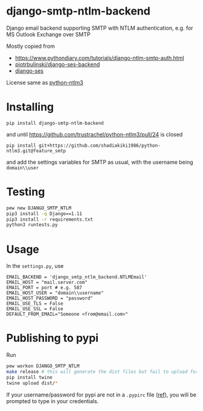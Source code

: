 # django-smtp-ntlm-backend
Django email backend supporting SMTP with NTLM authentication, e.g. for MS Outlook Exchange over SMTP

Mostly copied from
- https://www.pythondiary.com/tutorials/django-ntlm-smtp-auth.html
- [piotrbulinski/django-ses-backend](https://github.com/piotrbulinski/django-ses-backend)
- [django-ses](https://github.com/django-ses/django-ses)

License same as [python-ntlm3](https://github.com/trustrachel/python-ntlm3/blob/master/LICENSE.md)

# Installing

`pip install django-smtp-ntlm-backend`

and until https://github.com/trustrachel/python-ntlm3/pull/24 is closed

`pip install git+https://github.com/shadiakiki1986/python-ntlm3.git@feature_smtp`

and add the settings variables for SMTP as usual, with the username being `domain\\user`

# Testing
```bash
pew new DJANGO_SMTP_NTLM
pip3 install -q Django==1.11
pip3 install -r requirements.txt
python3 runtests.py
```

# Usage

In the `settings.py`, use

    EMAIL_BACKEND = 'django_smtp_ntlm_backend.NTLMEmail'
    EMAIL_HOST = "mail.server.com"
    EMAIL_PORT = port # e.g. 587
    EMAIL_HOST_USER = "domain\\username"
    EMAIL_HOST_PASSWORD = "password"
    EMAIL_USE_TLS = False
    EMAIL_USE_SSL = False
    DEFAULT_FROM_EMAIL="Someone <from@email.com>"


# Publishing to pypi
Run
```bash
pew workon DJANGO_SMTP_NTLM
make release # this will generate the dist files but fail to upload for some reason ATM
pip install twine
twine upload dist/*
```

If your username/password for pypi are not in a `.pypirc` file ([ref](http://peterdowns.com/posts/first-time-with-pypi.html)),
you will be prompted to type in your credentials.
